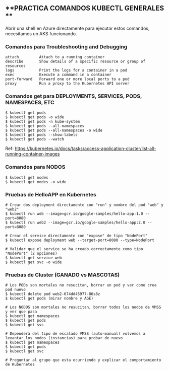 **PRACTICA COMANDOS KUBECTL GENERALES **
-------------------------------------------------------

Abrir una shell en Azure directamente para ejecutar estos comandos, necesitamos un AKS funcionando.

### Comandos para Troubleshooting and Debugging

```
attach         Attach to a running container
describe       Show details of a specific resource or group of resources
logs           Print the logs for a container in a pod
exec           Execute a command in a container
port-forward   Forward one or more local ports to a pod
proxy          Run a proxy to the Kubernetes API server
```

### Comandos get para DEPLOYMENTS, SERVICES, PODS, NAMESPACES, ETC

```
$ kubectl get pods
$ kubectl get pods -o wide
$ kubectl get pods -n kube-system
$ kubectl get pods --all-namespaces
$ kubectl get pods --all-namespaces -o wide
$ kubectl get pods --show-labels
$ kubectl get pods --watch
```

Ref: https://kubernetes.io/docs/tasks/access-application-cluster/list-all-running-container-images


### Comandos para NODOS

```
$ kubectl get nodes
$ kubectl get nodes -o wide
```

### Pruebas de HelloAPP en Kubernetes

```
# Crear dos deployment directamente con "run" y nombre del pod "web" y "web2"
$ kubectl run web --image=gcr.io/google-samples/hello-app:1.0 --port=8080
$ kubectl run web2 --image=gcr.io/google-samples/hello-app:2.0 --port=8080

# Crear el service directamente con "expose" de tipo "NodePort"
$ kubectl expose deployment web --target-port=8080 --type=NodePort

# Validar que el service se ha creado correctamente como tipo "NodePort" (2 opciones)
$ kubectl get service web
$ kubectl get svc -o wide
```

### Pruebas de Cluster (GANADO vs MASCOTAS)

```
# Los PODs son mortales no resucitan, borrar un pod y ver como crea pod nuevo
$ kubectl delete pod web2-674dd45977-86s8z
$ kubectl get pods (mirar nombre y AGE)

# Los NODOS son mortales no resucitan, borrar todos los nodos de VMSS y ver que pasa
$ kubectl get namespaces
$ kubectl get pods
$ kubectl get svc

# Dependerá del tipo de escalado VMSS (auto-manual) volvemos a levantar los nodos (instancias) para probar de nuevo
$ kubectl get namespaces
$ kubectl get pods
$ kubectl get svc

# Preguntar al grupo que esta ocurriendo y explicar el comportamiento de Kubernetes
```
